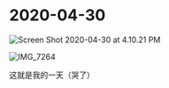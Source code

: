 # 2020-04-30



![Screen Shot 2020-04-30 at 4.10.21 PM](https://tva1.sinaimg.cn/large/007S8ZIlgy1gec0h9vgzyj31ds0oq7c1.jpg)



![IMG_7264](https://tva1.sinaimg.cn/large/007S8ZIlgy1gec0hd5ia2j30u0140hdy.jpg)

这就是我的一天（哭了）